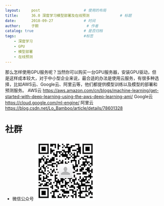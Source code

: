 ```yaml
---
layout:     post   				    # 使用的布局
title:      36.0 深度学习模型部署及在线预测				# 标题 
date:       2018-09-27 				# 时间
author:     子颢 						# 作者
catalog: true 						# 是否归档
tags:								#标签
    - 深度学习
    - GPU
    - 模型部署
    - 在线预测
---
```


那么怎样使用GPU服务呢？当然你可以购买一台GPU服务器，安装GPU驱动，但是这样成本较大，对于中小型企业来说，最合适的办法是使用云服务，有很多种选择，比如AWS云、Google云、阿里云等，他们都提供模型训练以及模型的部署和预测服务。
AWS云 <a href="https://aws.amazon.com/cn/blogs/machine-learning/get-started-with-deep-learning-using-the-aws-deep-learning-ami/" target="_blank">https://aws.amazon.com/cn/blogs/machine-learning/get-started-with-deep-learning-using-the-aws-deep-learning-ami/</a>
Google云 <a href="https://cloud.google.com/ml-engine/" target="_blank">https://cloud.google.com/ml-engine/</a>
阿里云 <a href="https://blog.csdn.net/Lo_Bamboo/article/details/78601328" target="_blank">https://blog.csdn.net/Lo_Bamboo/article/details/78601328</a>






# 社群

- 微信公众号
	![562929489](/img/wxgzh_ewm.png)